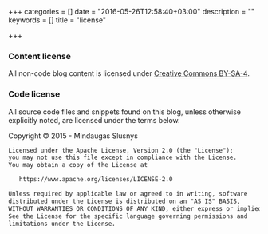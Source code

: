 +++
categories = []
date = "2016-05-26T12:58:40+03:00"
description = ""
keywords = []
title = "license"

+++

### Content license

All non-code blog content is licensed under [Creative Commons BY-SA-4].

### Code license

All source code files and snippets found on this blog, unless otherwise
explicitly noted, are licensed under the terms below.

Copyright &copy; 2015 - Mindaugas Slusnys

```html
Licensed under the Apache License, Version 2.0 (the "License");
you may not use this file except in compliance with the License.
You may obtain a copy of the License at

   https://www.apache.org/licenses/LICENSE-2.0

Unless required by applicable law or agreed to in writing, software
distributed under the License is distributed on an "AS IS" BASIS,
WITHOUT WARRANTIES OR CONDITIONS OF ANY KIND, either express or implied.
See the License for the specific language governing permissions and
limitations under the License.
```

[Creative Commons BY-SA-4]: https://creativecommons.org/licenses/by-sa/4.0/

